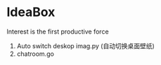 # IdeaBox
Interest is the first productive force

1. Auto switch deskop imag.py (自动切换桌面壁纸)
2. chatroom.go